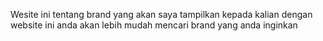 Wesite ini tentang brand yang akan saya tampilkan kepada kalian dengan website ini anda akan lebih mudah mencari brand yang anda inginkan
